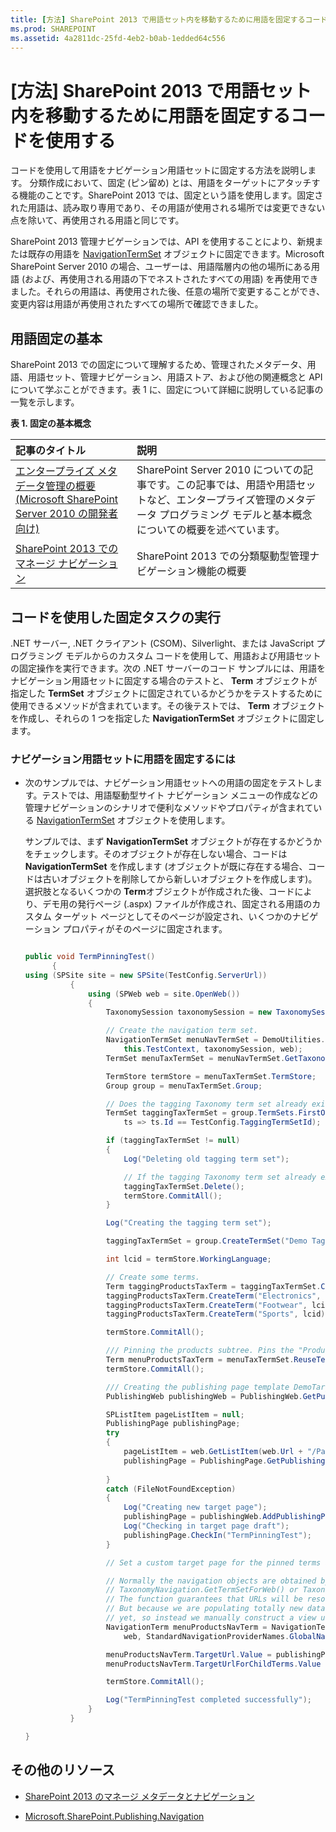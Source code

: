 ```yaml
---
title: [方法] SharePoint 2013 で用語セット内を移動するために用語を固定するコードを使用する
ms.prod: SHAREPOINT
ms.assetid: 4a2811dc-25fd-4eb2-b0ab-1edded64c556
---
```



# [方法] SharePoint 2013 で用語セット内を移動するために用語を固定するコードを使用する
コードを使用して用語をナビゲーション用語セットに固定する方法を説明します。
分類作成において、固定 (ピン留め) とは、用語をターゲットにアタッチする機能のことです。SharePoint 2013 では、固定という語を使用します。固定された用語は、読み取り専用であり、その用語が使用される場所では変更できない点を除いて、再使用される用語と同じです。
  
    
    

SharePoint 2013 管理ナビゲーションでは、API を使用することにより、新規または既存の用語を  [NavigationTermSet](https://msdn.microsoft.com/library/Microsoft.SharePoint.Publishing.Navigation.NavigationTermSet.aspx) オブジェクトに固定できます。Microsoft SharePoint Server 2010 の場合、ユーザーは、用語階層内の他の場所にある用語 (および、再使用される用語の下でネストされたすべての用語) を再使用できました。それらの用語は、再使用された後、任意の場所で変更することができ、変更内容は用語が再使用されたすべての場所で確認できました。
## 用語固定の基本
<a name="SP15_H2UseCodeToPinTerms_TermPinningEssentials"> </a>

SharePoint 2013 での固定について理解するため、管理されたメタデータ、用語、用語セット、管理ナビゲーション、用語ストア、および他の関連概念と API について学ぶことができます。表 1 に、固定について詳細に説明している記事の一覧を示します。 
  
    
    

**表 1. 固定の基本概念**


|**記事のタイトル**|**説明**|
|:-----|:-----|
| [エンタープライズ メタデータ管理の概要 (Microsoft SharePoint Server 2010 の開発者向け)](http://msdn.microsoft.com/library/113a5d75-ac4d-498b-8436-725e04fb685d%28Office.15%29.aspx) <br/> |SharePoint Server 2010 についての記事です。この記事では、用語や用語セットなど、エンタープライズ管理のメタデータ プログラミング モデルと基本概念についての概要を述べています。  <br/> |
| [SharePoint 2013 でのマネージ ナビゲーション](managed-navigation-in-sharepoint-2013.md) <br/> |SharePoint 2013 での分類駆動型管理ナビゲーション機能の概要  <br/> |
   

## コードを使用した固定タスクの実行
<a name="SP15_H2UseCodeToPinTerms_UseCodeToCompletePinning"> </a>

.NET サーバー, .NET クライアント (CSOM)、Silverlight、または JavaScript プログラミング モデルからのカスタム コードを使用して、用語および用語セットの固定操作を実行できます。次の .NET サーバーのコード サンプルには、用語をナビゲーション用語セットに固定する場合のテストと、 **Term** オブジェクトが指定した **TermSet** オブジェクトに固定されているかどうかをテストするために使用できるメソッドが含まれています。その後テストでは、 **Term** オブジェクトを作成し、それらの 1 つを指定した **NavigationTermSet** オブジェクトに固定します。
  
    
    

### ナビゲーション用語セットに用語を固定するには


- 次のサンプルでは、ナビゲーション用語セットへの用語の固定をテストします。テストでは、用語駆動型サイト ナビゲーション メニューの作成などの管理ナビゲーションのシナリオで便利なメソッドやプロパティが含まれている  [NavigationTermSet](https://msdn.microsoft.com/library/Microsoft.SharePoint.SharePoint.NavigationTermSet.aspx) オブジェクトを使用します。
    
    サンプルでは、まず **NavigationTermSet** オブジェクトが存在するかどうかをチェックします。そのオブジェクトが存在しない場合、コードは **NavigationTermSet** を作成します (オブジェクトが既に存在する場合、コードは古いオブジェクトを削除してから新しいオブジェクトを作成します)。選択肢となるいくつかの **Term**オブジェクトが作成された後、コードにより、デモ用の発行ページ (.aspx) ファイルが作成され、固定される用語のカスタム ターゲット ページとしてそのページが設定され、いくつかのナビゲーション プロパティがそのページに固定されます。
    


  ```cs
  
  public void TermPinningTest()
        {
  using (SPSite site = new SPSite(TestConfig.ServerUrl))
            {
                using (SPWeb web = site.OpenWeb())
                {
                    TaxonomySession taxonomySession = new TaxonomySession(site, updateCache: true);

                    // Create the navigation term set.
                    NavigationTermSet menuNavTermSet = DemoUtilities.SetUpSampleNavTermSet(
                        this.TestContext, taxonomySession, web);
                    TermSet menuTaxTermSet = menuNavTermSet.GetTaxonomyTermSet();

                    TermStore termStore = menuTaxTermSet.TermStore;
                    Group group = menuTaxTermSet.Group;

                    // Does the tagging Taxonomy term set already exist?
                    TermSet taggingTaxTermSet = group.TermSets.FirstOrDefault(
                        ts => ts.Id == TestConfig.TaggingTermSetId);

                    if (taggingTaxTermSet != null)
                    {
                        Log("Deleting old tagging term set");

                        // If the tagging Taxonomy term set already exists, delete the old one.
                        taggingTaxTermSet.Delete();
                        termStore.CommitAll();
                    }

                    Log("Creating the tagging term set");

                    taggingTaxTermSet = group.CreateTermSet("Demo Tagging TermSet", TestConfig.TaggingTermSetId);

                    int lcid = termStore.WorkingLanguage;

                    // Create some terms.
                    Term taggingProductsTaxTerm = taggingTaxTermSet.CreateTerm("Products", lcid);
                    taggingProductsTaxTerm.CreateTerm("Electronics", lcid);
                    taggingProductsTaxTerm.CreateTerm("Footwear", lcid);
                    taggingProductsTaxTerm.CreateTerm("Sports", lcid);

                    termStore.CommitAll();

                    /// Pinning the products subtree. Pins the "Products" Term object to the NavigationTermSet object.
                    Term menuProductsTaxTerm = menuTaxTermSet.ReuseTermWithPinning(taggingProductsTaxTerm);
                    termStore.CommitAll();

                    /// Creating the publishing page template DemoTargetPage.aspx");
                    PublishingWeb publishingWeb = PublishingWeb.GetPublishingWeb(web);

                    SPListItem pageListItem = null;
                    PublishingPage publishingPage;
                    try
                    {
                        pageListItem = web.GetListItem(web.Url + "/Pages/DemoTargetPage.aspx");
                        publishingPage = PublishingPage.GetPublishingPage(pageListItem);
   
                    }
                    catch (FileNotFoundException)
                    {
                        Log("Creating new target page");
                        publishingPage = publishingWeb.AddPublishingPage("DemoTargetPage.aspx", publishingWeb.DefaultPageLayout);
                        Log("Checking in target page draft");
                        publishingPage.CheckIn("TermPinningTest");
                    }

                    // Set a custom target page for the pinned terms and then set some navigation properties.

                    // Normally the navigation objects are obtained by way of an optimized function such as
                    // TaxonomyNavigation.GetTermSetForWeb() or TaxonomyNavigationContext.Current.NavigationTerm.
                    // The function guarantees that URLs will be resolved using a valid NavigationTerm.View.
                    // But because we are populating totally new data, the cache will probably not be updated
                    // yet, so instead we manually construct a view using GetAsResolvedByWeb().
                    NavigationTerm menuProductsNavTerm = NavigationTerm.GetAsResolvedByWeb(menuProductsTaxTerm,
                        web, StandardNavigationProviderNames.GlobalNavigationTaxonomyProvider);

                    menuProductsNavTerm.TargetUrl.Value = publishingPage.Uri.AbsolutePath;
                    menuProductsNavTerm.TargetUrlForChildTerms.Value = publishingPage.Uri.AbsolutePath;

                    termStore.CommitAll();

                    Log("TermPinningTest completed successfully");
                }
            }

  }
  ```


## その他のリソース
<a name="SP15_H2UseCodeToPinTerms_AdditionalResources"> </a>


-  [SharePoint 2013 のマネージ メタデータとナビゲーション](managed-metadata-and-navigation-in-sharepoint-2013.md)
    
  
-  [Microsoft.SharePoint.Publishing.Navigation](https://msdn.microsoft.com/library/Microsoft.SharePoint.Publishing.Navigation.aspx)
    
  

